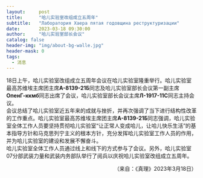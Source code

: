 ```yaml
---
layout:     post
title:      "哈儿实验室改组成立五周年"
subtitle:   "Лаборатория Хаера пятая годовщина реструктуризации"
date:       2023-03-18 09:30:00
author:     "哈儿实验室部长会议"
catalog: false
header-img: "img/about-bg-walle.jpg"
header-mask: 0
tags:
  - 消息
---
```


18日上午，哈儿实验室改组成立五周年会议在哈儿实验室隆重举行。哈儿实验室最高苏维埃主席团主席**А-8139-21Б**同志及哈儿实验室部长会议第一副主席**ОпенГ-ккмб**同志出席了会议，哈儿实验室部长会议主席**Л-1917-11С**同志主持会议。  
会议总结了哈儿实验室近五年来的成就与挫折，并再次强调了当下进行结构性改革的工作重点。哈儿实验室最高苏维埃主席团主席**А-8139-21Б**同志强调，哈儿实验室全体工作人员要坚持贯彻哈儿实验室“让正常人变成哈儿，让哈儿快乐生活”的基本指导方针和马克思列宁主义的根本方针，充分发挥哈儿实验室工作人员的作用，并为哈儿实验室的建设和发展不懈奋斗。  
哈儿实验室全体工作人员通过线上和线下的方式参与了会议。另外，哈儿实验室07分部武装力量和武装内务部队举行了阅兵以庆祝哈儿实验室改组成立五周年。
<div style="text-align: right">（来自：《真理》2023年3月18日）</div>